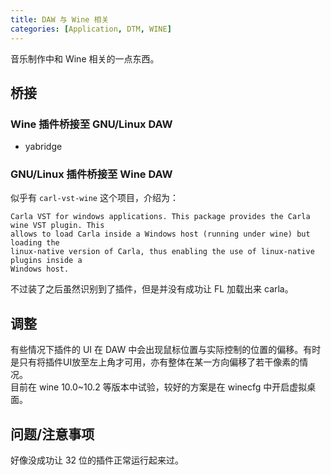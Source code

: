 ```yaml
---
title: DAW 与 Wine 相关
categories: [Application, DTM, WINE]
---
```


音乐制作中和 Wine 相关的一点东西。

## 桥接

### Wine 插件桥接至 GNU/Linux DAW

- yabridge

### GNU/Linux 插件桥接至 Wine DAW

似乎有 `carl-vst-wine` 这个项目，介绍为：
```
Carla VST for windows applications. This package provides the Carla wine VST plugin. This
allows to load Carla inside a Windows host (running under wine) but loading the
linux-native version of Carla, thus enabling the use of linux-native plugins inside a
Windows host.
```

不过装了之后虽然识别到了插件，但是并没有成功让 FL 加载出来 carla。

## 调整

有些情况下插件的 UI 在 DAW 中会出现鼠标位置与实际控制的位置的偏移。有时是只有将插件UI放至左上角才可用，亦有整体在某一方向偏移了若干像素的情况。  
目前在 wine 10.0~10.2 等版本中试验，较好的方案是在 winecfg 中开启虚拟桌面。

## 问题/注意事项

好像没成功让 32 位的插件正常运行起来过。

